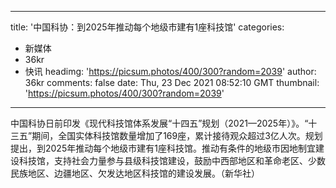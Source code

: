 
---
title: '中国科协：到2025年推动每个地级市建有1座科技馆'
categories: 
 - 新媒体
 - 36kr
 - 快讯
headimg: 'https://picsum.photos/400/300?random=2039'
author: 36kr
comments: false
date: Thu, 23 Dec 2021 08:52:10 GMT
thumbnail: 'https://picsum.photos/400/300?random=2039'
---

<div>   
中国科协日前印发《现代科技馆体系发展“十四五”规划（2021—2025年）》。“十三五”期间，全国实体科技馆数量增加了169座，累计接待观众超过3亿人次。规划提出，到2025年推动每个地级市建有1座科技馆。推动有条件的地级市因地制宜建设科技馆，支持社会力量参与县级科技馆建设，鼓励中西部地区和革命老区、少数民族地区、边疆地区、欠发达地区科技馆的建设发展。（新华社）  
</div>
            